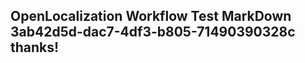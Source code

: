 <properties
ms.topic="hero-topic"
ms.test1="hero-topic"
ms.test2="test"/>

## OpenLocalization Workflow Test MarkDown 3ab42d5d-dac7-4df3-b805-71490390328c thanks!
<!--HONumber=Mar16_HO3-->
